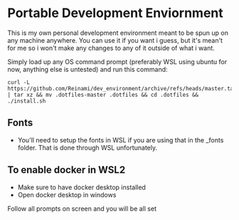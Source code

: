 # Portable Development Enviornment

This is my own personal development environment meant to be spun up on any machine anywhere. You can use it if you want i guess, but it's mean't for me so i won't make any changes to any of it outside of what i want.

Simply load up any OS command prompt (preferably WSL using ubuntu for now, anything else is untested) and run this command:

```
curl -L https://github.com/Reinami/dev_environment/archive/refs/heads/master.tar.gz | tar xz && mv .dotfiles-master .dotfiles && cd .dotfiles && ./install.sh
```

## Fonts

- You'll need to setup the fonts in WSL if you are using that in the _fonts folder. That is done through WSL unfortunately.

## To enable docker in WSL2

- Make sure to have docker desktop installed
- Open docker desktop in windows


Follow all prompts on screen and you will be all set